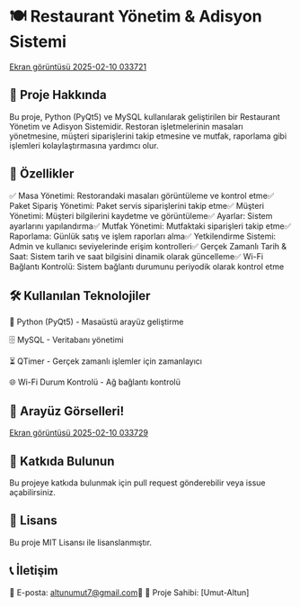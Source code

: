 # 🍽️ Restaurant Yönetim & Adisyon Sistemi

[Ekran görüntüsü 2025-02-10 033721](https://github.com/user-attachments/assets/9d9efbc5-056d-465e-a294-0c5b52b8bb03)

## 📌 Proje Hakkında

Bu proje, Python (PyQt5) ve MySQL kullanılarak geliştirilen bir Restaurant Yönetim ve Adisyon Sistemidir. Restoran işletmelerinin masaları yönetmesine, müşteri siparişlerini takip etmesine ve mutfak, raporlama gibi işlemleri kolaylaştırmasına yardımcı olur.

## 🚀 Özellikler

✅ Masa Yönetimi: Restorandaki masaları görüntüleme ve kontrol etme✅ Paket Sipariş Yönetimi: Paket servis siparişlerini takip etme✅ Müşteri Yönetimi: Müşteri bilgilerini kaydetme ve görüntüleme✅ Ayarlar: Sistem ayarlarını yapılandırma✅ Mutfak Yönetimi: Mutfaktaki siparişleri takip etme✅ Raporlama: Günlük satış ve işlem raporları alma✅ Yetkilendirme Sistemi: Admin ve kullanıcı seviyelerinde erişim kontrolleri✅ Gerçek Zamanlı Tarih & Saat: Sistem tarih ve saat bilgisini dinamik olarak güncelleme✅ Wi-Fi Bağlantı Kontrolü: Sistem bağlantı durumunu periyodik olarak kontrol etme

## 🛠️ Kullanılan Teknolojiler

🐍 Python (PyQt5) - Masaüstü arayüz geliştirme

🗄️ MySQL - Veritabanı yönetimi

⏳ QTimer - Gerçek zamanlı işlemler için zamanlayıcı

🌐 Wi-Fi Durum Kontrolü - Ağ bağlantı kontrolü


## 📸 Arayüz Görselleri!
[Ekran görüntüsü 2025-02-10 033729](https://github.com/user-attachments/assets/cae8623f-5d76-42c6-9eb5-ef0d7921e092)

## 🤝 Katkıda Bulunun
Bu projeye katkıda bulunmak için pull request gönderebilir veya issue açabilirsiniz.

## 📜 Lisans
Bu proje MIT Lisansı ile lisanslanmıştır.

## 📞 İletişim
📧 E-posta: altunumut7@gmail.com🔗 
🎯 Proje Sahibi: [Umut-Altun]

